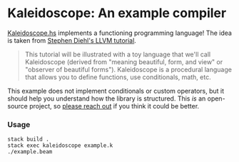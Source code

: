 # Kaleidoscope: An example compiler

[Kaleidoscope.hs](Kaleidoscope.hs) implements a functioning programming language!
The idea is taken from [Stephen Diehl's LLVM tutorial](http://www.stephendiehl.com/llvm/).

> This tutorial will be illustrated with a toy language that we'll call Kaleidoscope
> (derived from "meaning beautiful, form, and view" or "observer of beautiful forms").
> Kaleidoscope is a procedural language that allows you to define functions,
> use conditionals, math, etc.

This example does not implement conditionals or custom operators,
but it should help you understand how the library is structured.
This _is_ an open-source project, so [please reach out](https://twitter.com/messages/compose?recipient_id=365768225)
if you think it could be better.


### Usage

```
stack build .
stack exec kaleidoscope example.k
./example.beam
```
